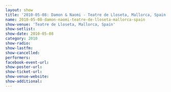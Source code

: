 ```yaml
---
layout: show
title: '2010-05-08: Damon & Naomi - Teatre de Lloseta, Mallorca, Spain'
name: 2010-05-08-damon-naomi-teatre-de-lloseta-mallorca-spain
show-venue: 'Teatre de Lloseta, Mallorca, Spain'
show-setlist: 
show-date: 2010-05-08
category: 2010
show-radio: 
show-lastfm: 
show-cancelled: 
performers: 
facebook-event-url: 
show-poster-url: 
show-ticket-url: 
show-venue-website: 
show-additional: 
---
```


